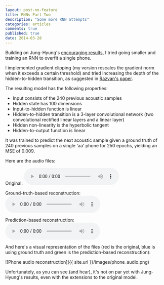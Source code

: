 ```yaml
---
layout: post-no-feature
title: RNNs Part Two
description: "Some more RNN attempts"
categories: articles
comments: true
published: true
date: 2014-03-28
---
```


Building on Jung-Hyung's
[encouraging results](http://jychung.wordpress.com/2014/04/05/how-should-we-shrink-alpha/),
I tried going smaller and training an RNN to overfit a single phone.

I implemented gradient clipping (my version rescales the gradient norm when it
exceeds a certain threshold) and tried increasing the depth of the
hidden-to-hidden transition, as suggested in
[Razvan's paper](http://arxiv.org/pdf/1312.6026v4.pdf).

The resulting model has the following properties:

* Input consists of the 240 previous acoustic samples
* Hidden state has 100 dimensions
* Input-to-hidden function is linear 
* Hidden-to-hidden transition is a 3-layer convolutional network (two
  convolutional rectified linear layers and a linear layer)
* Hidden non-linearity is the hyperbolic tangent
* Hidden-to-output function is linear

It was trained to predict the next acoustic sample given a ground truth of 240
previous samples on a single 'aa' phone for 250 epochs, yielding an MSE of
0.009.

Here are the audio files:

Original:
<audio src="{{ site.url }}/sounds/original_phone.wav" controls> </audio>

Ground-truth-based reconstruction:
<audio src="{{ site.url }}/sounds/prediction_phone.wav" controls> </audio>

Prediction-based reconstruction:
<audio src="{{ site.url }}/sounds/reconstruction_phone.wav" controls> </audio>

And here's a visual representation of the files (red is the original, blue is
using ground truth and green is the prediction-based reconstruction):

![Phone audio reconstruction]({{ site.url }}/images/phone_audio.png)

Unfortunately, as you can see (and hear), it's not on par yet with Jung-Hyung's
results, even with the extensions to the original model.
